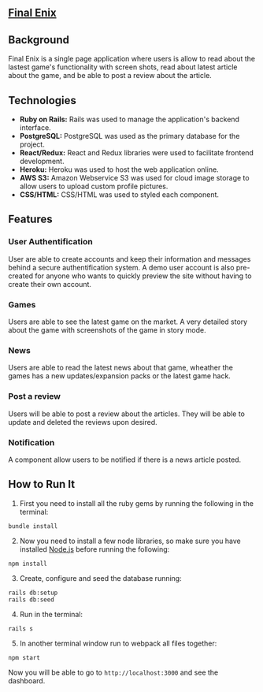 ## [Final Enix](https://finalenix.herokuapp.com/#/)


## Background 
Final Enix is a single page application where users is allow to read about the lastest game's functionality with screen shots, read about latest article about the game, and be able to post a review about the article.

## Technologies
* **Ruby on Rails:** Rails was used to manage the application's backend interface.
* **PostgreSQL:** PostgreSQL was used as the primary database for the project. 
* **React/Redux:** React and Redux libraries were used to facilitate frontend development.
* **Heroku:** Heroku was used to host the web application online.
* **AWS S3:** Amazon Webservice S3 was used for cloud image storage to allow users to upload custom profile pictures.
* **CSS/HTML:** CSS/HTML was used to styled each component.

## Features

### User Authentification

User are able to create accounts and keep their information and messages behind a secure authentification system. A demo user account is also pre-created for anyone who wants to quickly preview the site without having to create their own account.

### Games
Users are able to see the latest game on the market. A very detailed story about the game with screenshots of the game in story mode.

### News
Users are able to read the latest news about that game, wheather the games has a new updates/expansion packs or the latest game hack.

### Post a review
Users will be able to post a review about the articles. They will be able to update and deleted the reviews upon desired.

### Notification
A component allow users to be notified if there is a news article posted.


## How to Run It
1. First you need to install all the ruby gems by running the following in the terminal:

```
bundle install
```

2. Now you need to install a few node libraries, so make sure you have installed [Node.js](https://nodejs.org/en/download/package-manager) before running the following:

```
npm install
```

3. Create, configure and seed the database running:

```
rails db:setup
rails db:seed
```

4. Run in the terminal:

```
rails s
```

5. In another terminal window run to webpack all files together:

```
npm start
```

Now you will be able to go to `http://localhost:3000` and see the dashboard.

